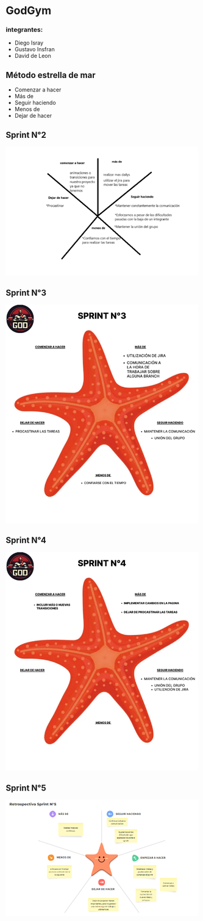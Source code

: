 # GodGym

### integrantes:
- Diego Isray
- Gustavo Insfran
- David de Leon

## Método estrella de mar
- Comenzar a hacer
- Más de
- Seguir haciendo
- Menos de
- Dejar de hacer



## Sprint N°2

![Alt text](<metodo estrella de mar.png>)



## Sprint N°3 
![Alt text](public/images/estrellademarSprintN3.png)



## Sprint N°4
![Alt text](public/images/Untitled.png)

## Sprint N°5
![Alt text](public/images/RETRO_SPRINT_N5.png)
